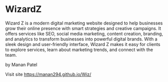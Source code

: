 # WizardZ

Wizard Z is a modern digital marketing website designed to help businesses grow their online presence with smart strategies and creative campaigns. It offers services like SEO, social media marketing, content creation, branding, and analytics to transform businesses into powerful digital brands. With a sleek design and user-friendly interface, Wizard Z makes it easy for clients to explore services, learn about marketing trends, and connect with the team.

by Manan Patel

Visit site https://manan294.github.io/Wiz/
